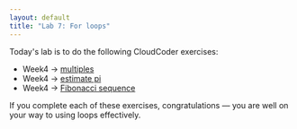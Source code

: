 ```yaml
---
layout: default
title: "Lab 7: For loops"
---
```


Today's lab is to do the following CloudCoder exercises:

* Week4 &rarr; [multiples](https://cs.ycp.edu/cloudcoder/#exercise?c=5,p=124)
* Week4 &rarr; [estimate pi](https://cs.ycp.edu/cloudcoder/#exercise?c=5,p=125)
* Week4 &rarr; [Fibonacci sequence](https://cs.ycp.edu/cloudcoder/#exercise?c=5,p=126)

If you complete each of these exercises, congratulations &mdash; you are well on your way to using loops effectively.
